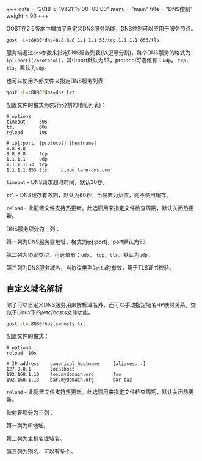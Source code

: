 +++
date = "2018-5-19T21:15:00+08:00"
menu = "main"
title = "DNS控制"
weight = 90
+++

GOST在2.6版本中增加了自定义DNS服务功能，DNS控制可以应用于服务节点。

```bash
gost -L=:8080?dns=8.8.8.8,1.1.1.1:53/tcp,1.1.1.1:853/tls
```

服务端通过`dns`参数来指定DNS服务列表(以逗号分割)，每个DNS服务的格式为：`ip[:port][/protocol]`，其中port默认为53，protocol可选值有：`udp`， `tcp`，`tls`，默认为`udp`。

也可以使用外部文件来指定DNS服务列表：

```bash
gost -L=:8080?dns=dns.txt
```

配置文件的格式为(按行分割的地址列表)：

```text
# options
timeout     30s
ttl         60s
reload      10s

# ip[:port] [protocol] [hostname]
8.8.8.8
8.8.8.8     tcp
1.1.1.1     udp
1.1.1.1:53  tcp
1.1.1.1:853 tls     cloudflare-dns.com
```

`timeout` - DNS请求超时时间，默认30秒。

`ttl` - DNS缓存有效期，默认为60秒。当设置为负值，则不使用缓存。

`reload` - 此配置文件支持热更新。此选项用来指定文件检查周期，默认关闭热更新。

DNS服务项分为三列：

第一列为DNS服务器地址，格式为ip[:port]，port默认为53.

第二列为协议类型，可选值有：`udp`， `tcp`，`tls`，默认为`udp`。

第三列为DNS服务域名，当协议类型为`tls`时有效，用于TLS证书校验。

## 自定义域名解析

除了可以自定义DNS服务用来解析域名外，还可以手动指定域名-IP映射关系，类似于Linux下的/etc/hosts文件功能。

```bash
gost -L=:8080?hosts=hosts.txt
```

配置文件的格式：

```text
# options
reload  10s

# IP_address    canonical_hostname     [aliases...]
127.0.0.1       localhost
192.168.1.10    foo.mydomain.org       foo
192.168.1.13    bar.mydomain.org       bar baz
```

`reload` - 此配置文件支持热更新。此选项用来指定文件检查周期，默认关闭热更新。

映射表项分为三列：

第一列为IP地址。

第二列为主机名或域名。

第三列为别名，可以有多个。